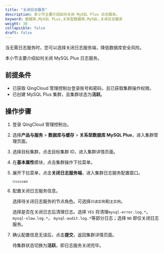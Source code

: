 ```yaml
---
title: "关闭日志服务"
description: 本小节主要介绍如何关闭 MySQL Plus 日志服务。 
keyword: 数据库,MySQL PLus,关系型数据库,MySQL,关闭日志服务
weight: 30
collapsible: false
draft: false
---
```



当无需日志服务时，您可以选择关闭日志服务端，降低数据库安全风险。

本小节主要介绍如何关闭 MySQL Plus 日志服务。

## 前提条件

- 已获取 QingCloud 管理控制台登录账号和密码，且已获取集群操作权限。
- 已创建 MySQL Plus 集群，且集群状态为**活跃**。

## 操作步骤

1. 登录 QingCloud 管理控制台。
2. 选择**产品与服务** > **数据库与缓存** > **关系型数据库 MySQL Plus**，进入集群管理页面。
3. 选择目标集群，点击目标集群 ID，进入集群详情页面。
4. 在**基本属性**模块，点击集群操作下拉菜单。
5. 展开下拉菜单，点击**关闭日志服务端**，进入集群日志服务配置窗口。

   <img src="../../../_images/off_log_server.png" alt="关闭日志服务" style="zoom:50%;" />

6. 配置关闭日志服务信息。

   选择待关闭日志服务的节点角色。可选择`只读实例`和`主实例`。

   选择是否在关闭日志后清理日志。选择 `YES` 将清理`mysql-error.log.*`， `mysql-slow.log.*`， `mysql-audit.log.*`等部分日志；选择 `NO` 即仅关闭日志服务。

7. 确认配置信息无误后，点击**提交**，返回集群详情页面。

   待集群状态切换为**活跃**，即日志服务关闭完毕。
   